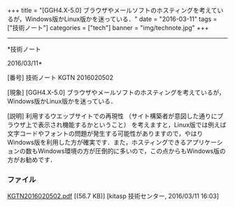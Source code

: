 ﻿+++
title = "[GGH4.X-5.0] ブラウザやメールソフトのホスティングを考えているが，Windows版かLinux版かを迷っている．"
date = "2016-03-11"
tags = ["技術ノート"]
categories = ["tech"]
banner = "img/technote.jpg"
+++

-----------------------------------------------------------------------------------------------------------------------------

*技術ノート

2016/03/11*


[番号]
技術ノート KGTN 2016020502

[現象]
[GGH4.X-5.0]
ブラウザやメールソフトのホスティングを考えているが，Windows版かLinux版かを迷っている．

[説明]
利用するウエッブサイトでの再現性
（サイト構築者が意図した通りにブラウザ上で表示され機能するかということ）
を考えますと，Linux版では例えば文字コードやフォントの問題が発生する可能性がありますので，やはりWindows版を利用した方が確実です．また，ホスティングできるアプリケーションの数もWindows環境の方が圧倒的に多いので，この点からもWindows版の方がお勧めです．


### ファイル

 
 


[KGTN2016020502.pdf](http://techreport.kitasp.net/attachments/download/2504/KGTN2016020502.pdf)
 [(56.7 KB)] [kitasp 技術センター, 2016/03/11
16:03]


 


 

